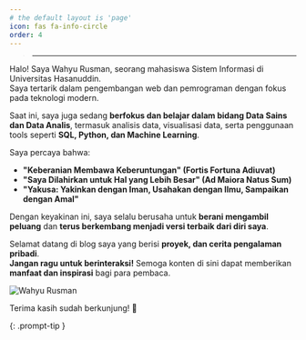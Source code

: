 ```yaml
---
# the default layout is 'page'
icon: fas fa-info-circle
order: 4
---
```


> ---



Halo! Saya Wahyu Rusman, seorang mahasiswa Sistem Informasi di Universitas Hasanuddin.  
Saya tertarik dalam pengembangan web dan pemrograman dengan fokus pada teknologi modern.  

Saat ini, saya juga sedang **berfokus dan belajar dalam bidang Data Sains dan Data Analis**, termasuk analisis data, visualisasi data, serta penggunaan tools seperti **SQL, Python, dan Machine Learning**.  

Saya percaya bahwa:  
- **"Keberanian Membawa Keberuntungan" (Fortis Fortuna Adiuvat)**  
- **"Saya Dilahirkan untuk Hal yang Lebih Besar" (Ad Maiora Natus Sum)**  
- **"Yakusa: Yakinkan dengan Iman, Usahakan dengan Ilmu, Sampaikan dengan Amal"**  

Dengan keyakinan ini, saya selalu berusaha untuk **berani mengambil peluang** dan **terus berkembang menjadi versi terbaik dari diri saya**.  

Selamat datang di blog saya yang berisi **proyek, dan cerita pengalaman pribadi**.  
**Jangan ragu untuk berinteraksi!** Semoga konten di sini dapat memberikan **manfaat dan inspirasi** bagi para pembaca.  


<img src="{{ '/assets/images/avatar.jpg' | relative_url }}" alt="Wahyu Rusman" class="avatar">

Terima kasih sudah berkunjung! 🚀

{: .prompt-tip }
